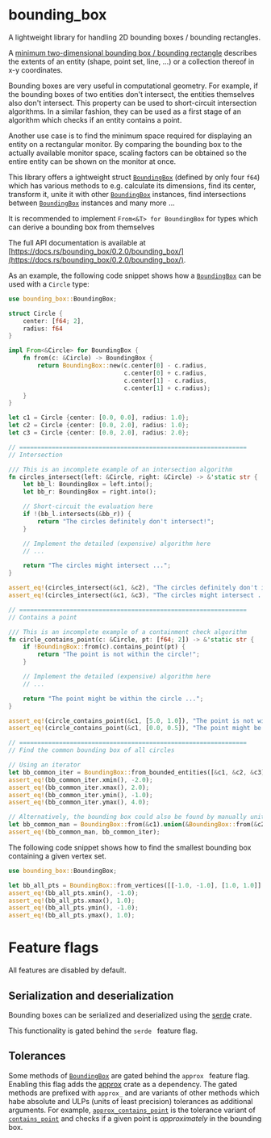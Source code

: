 bounding_box
============

A lightweight library for handling 2D bounding boxes / bounding rectangles.

[`BoundingBox`]: https://docs.rs/bounding_box/0.2.0/bounding_box/struct.BoundingBox.html
[`contains_point`]: https://docs.rs/bounding_box/0.2.0/bounding_box/struct.BoundingBox.html#method.contains_point
[`approx_contains_point`]: https://docs.rs/bounding_box/0.2.0/bounding_box/struct.BoundingBox.html#method.approx_contains_point

A [minimum two-dimensional bounding box / bounding rectangle](https://en.wikipedia.org/wiki/Minimum_bounding_rectangle)
describes the extents of an entity (shape, point set, line, ...) or a collection thereof in x-y coordinates. 

Bounding boxes are very useful in computational geometry. For example, if the
bounding boxes of two entities don't intersect, the entities themselves also
don't intersect. This property can be used to short-circuit intersection
algorithms. In a similar fashion, they can be used as a first stage of an
algorithm which checks if an entity contains a point. 

Another use case is to find the minimum space required for displaying an entity
on a rectangular monitor. By comparing the bounding box to the actually
available monitor space, scaling factors can be obtained so the entire entity
can be shown on the monitor at once.

This library offers a ightweight struct [`BoundingBox`] (defined by only four
`f64`) which has various methods to e.g. calculate its dimensions, find its
center, transform it, unite it with other [`BoundingBox`] instances, find
intersections between [`BoundingBox`] instances and many more ...

It is recommended to implement `From<&T> for BoundingBox` for types which can
derive a bounding box from themselves


The full API documentation is available at
[https://docs.rs/bounding_box/0.2.0/bounding_box/](https://docs.rs/bounding_box/0.2.0/bounding_box/).

As an example, the following code snippet shows how a [`BoundingBox`] can be
used with a `Circle` type:

```rust
use bounding_box::BoundingBox;

struct Circle {
    center: [f64; 2],
    radius: f64
}

impl From<&Circle> for BoundingBox {
    fn from(c: &Circle) -> BoundingBox {
        return BoundingBox::new(c.center[0] - c.radius, 
                                c.center[0] + c.radius,
                                c.center[1] - c.radius, 
                                c.center[1] + c.radius);
    }
}

let c1 = Circle {center: [0.0, 0.0], radius: 1.0};
let c2 = Circle {center: [0.0, 2.0], radius: 1.0};
let c3 = Circle {center: [0.0, 2.0], radius: 2.0};

// ===============================================================
// Intersection

/// This is an incomplete example of an intersection algorithm
fn circles_intersect(left: &Circle, right: &Circle) -> &'static str {
    let bb_l: BoundingBox = left.into();
    let bb_r: BoundingBox = right.into();

    // Short-circuit the evaluation here
    if !(bb_l.intersects(&bb_r)) {
        return "The circles definitely don't intersect!";
    }

    // Implement the detailed (expensive) algorithm here
    // ...

    return "The circles might intersect ...";
}

assert_eq!(circles_intersect(&c1, &c2), "The circles definitely don't intersect!");
assert_eq!(circles_intersect(&c1, &c3), "The circles might intersect ...");

// ===============================================================
// Contains a point

/// This is an incomplete example of a containment check algorithm
fn circle_contains_point(c: &Circle, pt: [f64; 2]) -> &'static str {
    if !BoundingBox::from(c).contains_point(pt) {
        return "The point is not within the circle!";
    }

    // Implement the detailed (expensive) algorithm here
    // ...

    return "The point might be within the circle ...";
}

assert_eq!(circle_contains_point(&c1, [5.0, 1.0]), "The point is not within the circle!");
assert_eq!(circle_contains_point(&c1, [0.0, 0.5]), "The point might be within the circle ...");

// ===============================================================
// Find the common bounding box of all circles

// Using an iterator
let bb_common_iter = BoundingBox::from_bounded_entities([&c1, &c2, &c3].into_iter()).expect("iterator has at least one element");
assert_eq!(bb_common_iter.xmin(), -2.0);
assert_eq!(bb_common_iter.xmax(), 2.0);
assert_eq!(bb_common_iter.ymin(), -1.0);
assert_eq!(bb_common_iter.ymax(), 4.0);

// Alternatively, the bounding box could also be found by manually uniting the individual bounding boxes
let bb_common_man = BoundingBox::from(&c1).union(&BoundingBox::from(&c2).union(&BoundingBox::from(&c3)));
assert_eq!(bb_common_man, bb_common_iter);
```

The following code snippet shows how to find the smallest bounding box containing a given vertex set.

```rust
use bounding_box::BoundingBox;

let bb_all_pts = BoundingBox::from_vertices([[-1.0, -1.0], [1.0, 1.0]].into_iter()).expect("iterator has at least one element");
assert_eq!(bb_all_pts.xmin(), -1.0);
assert_eq!(bb_all_pts.xmax(), 1.0);
assert_eq!(bb_all_pts.ymin(), -1.0);
assert_eq!(bb_all_pts.ymax(), 1.0);
```

# Feature flags

All features are disabled by default.

## Serialization and deserialization

Bounding boxes can be serialized and deserialized using the
[serde](https://crates.io/crates/serde) crate.

This functionality is gated behind the  `serde ` feature flag.

## Tolerances

Some methods of [`BoundingBox`] are gated behind the  `approx ` feature flag.
Enabling this flag adds the [approx](https://crates.io/crates/approx) crate as a
dependency. The gated methods are prefixed with `approx_` and are variants of
other methods which habe absolute and ULPs (units of least precision) tolerances
as additional arguments. For example, [`approx_contains_point`] is the tolerance 
variant of [`contains_point`] and checks if a given point is *approximately* in
the bounding box.